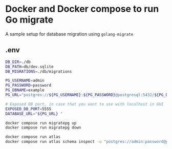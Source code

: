 # Docker and Docker compose to run Go migrate

A sample setup for database migration using `golang-migrate`

## .env

```sh
DB_DIR=./db
DB_PATH=db/dev.sqlite
DB_MIGRATIONS=./db/migrations

PG_USERNAME=admin
PG_PASSWORD=password
PG_DBNAME=example
PG_URL="postgres://${PG_USERNAME}:${PG_PASSWORD}@postgresql:5432/${PG_DBNAME}?sslmode=disable"

# Exposed DB port, in case that you want to use with localhost in GUI
EXPOSED_DB_PORT=5555
DATABASE_URL="${PG_URL} "
```

```sh
docker compose run migratepg up
docker compose run migratepg down

docker compose run atlas
docker compose run atlas schema inspect -u "postgres://admin:password@postgresql:5432/example?sslmode=disable" > db/schema.hcl
```
